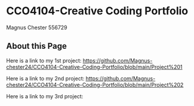 # CCO4104-Creative Coding Portfolio

Magnus Chester 556729

## About this Page

Here is a link to my 1st project:
https://github.com/Magnus-chester24/CCO4104-Creative-Coding-Portfolio/blob/main/Project%201


Here is a link to my 2nd project:
https://github.com/Magnus-chester24/CCO4104-Creative-Coding-Portfolio/blob/main/Project%202


Here is a link to my 3rd project:
